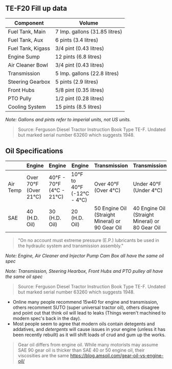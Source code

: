 
## TE-F20 Fill up data

| Component         | Volume                        |
|-------------------|-------------------------------|
| Fuel Tank, Main   | 7 Imp. gallons (31.85 litres) |
| Fuel Tank, Aux    | 6 pints (3.4 litres)          |
| Fuel Tank, Kigass | 3/4 pint (0.43 litres)        |
| Engine Sump       | 12 pints (6.8 litres)         |
| Air Cleaner Bowl  | 3/4 pint (0.43 litres)        |
| Transmission      | 5 Imp. gallons (22.8 litres)  |
| Steering Gearbox  | 5 pints (2.9 litres)          |
| Front Hubs        | 5/8 pint (0.35 litres)        |
| PTO Pully         | 1/2 pint (0.28 litres)        |
| Cooling System    | 15 pints (8.5 litres)         |

_Note: Gallons and pints refer to imperial units, not US units._

> Source: Ferguson Diesel Tractor Instruction Book Type TE-F. Undated but marked serial number 63260 which suggests 1948.

## Oil Specifications

|          | Engine                | Engine                   | Engine                     | Transmission                                    | Transmission                                    |
|----------|-----------------------|--------------------------|----------------------------|-------------------------------------------------|-------------------------------------------------|
| Air Temp | Over 70°F (Over 21°C) | 40°F - 70°F (4°C - 21°C) | 10°F to 40°F (-12°C - 4°C) | Over 40°F (Over 4°C)                            | Under 40°F (Under 4°C)                          |
| SAE      | 40 (H.D. Oil)         | 30 (H.D. Oil)            | 20 (H.D. Oil)              | 50 Engine Oil (Straight Mineral) or 90 Gear Oil | 40 Engine Oil (Straight Mineral) or 80 Gear Oil |

> "On no account must extreme pressure (E.P.) lubricants be used in the hydraulic system and transmission assembly."

_Note: Engine, Air Cleaner and Injector Pump Cam Box all have the same oil spec_

_Note: Transmission, Steering Hearbox, Front Hubs and PTO pulley all have the same oil spec_

> Source: Ferguson Diesel Tractor Instruction Book Type TE-F. Undated but marked serial number 63260 which suggests 1948.

- Online many people recommend 15w40 for engine and transmission, others recomment SUTO (super universal tractor oil), others disagree and point out that think oil will lead to leaks (Things weren't machined to modern spec's back in the day).
- Most people seem to agree that modern oils contain detegents and addatives, and _detergents_ will cause issues in your engine (unless it has been recently rebuilt) as it will shift loads of crud and gum up the works.

> Gear oil differs from engine oil. While many motorists may assume SAE 90 gear oil is thicker than SAE 40 or 50 engine oil, their viscosities are the same <chart>
> https://blog.amsoil.com/gear-oil-vs-engine-oil/

